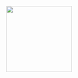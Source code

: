 <div align="center">
  <a href="https://github.com/thallescarvalh0">
  <img height="180em" src="https://github-readme-stats.vercel.app/api/top-langs/?username=thallescarvalh0&layout=compact&langs_count=7&theme=apprentice"/>
</div>
